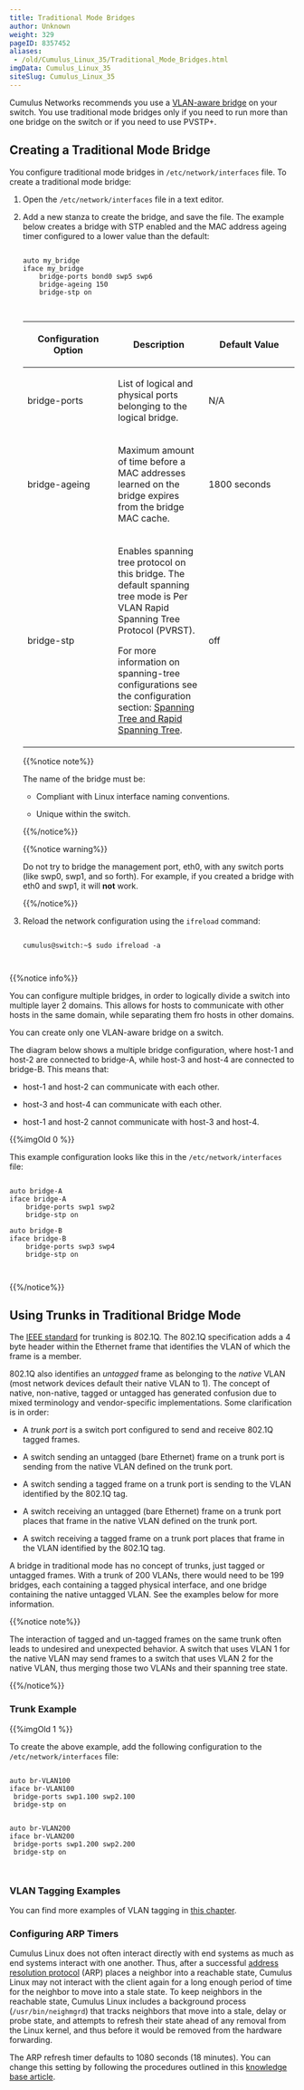 ```yaml
---
title: Traditional Mode Bridges
author: Unknown
weight: 329
pageID: 8357452
aliases:
 - /old/Cumulus_Linux_35/Traditional_Mode_Bridges.html
imgData: Cumulus_Linux_35
siteSlug: Cumulus_Linux_35
---
```

Cumulus Networks recommends you use a [VLAN-aware
bridge](/old/Cumulus_Linux_35/VLAN-aware_Bridge_Mode_for_Large-scale_Layer_2_Environments.html)
on your switch. You use traditional mode bridges only if you need to run
more than one bridge on the switch or if you need to use PVSTP+.

## Creating a Traditional Mode Bridge

You configure traditional mode bridges in `/etc/network/interfaces`
file. To create a traditional mode bridge:

1.  Open the `/etc/network/interfaces` file in a text editor.

2.  Add a new stanza to create the bridge, and save the file. The
    example below creates a bridge with STP enabled and the MAC address
    ageing timer configured to a lower value than the default:
    
    ``` 
                       
    auto my_bridge
    iface my_bridge
        bridge-ports bond0 swp5 swp6
        bridge-ageing 150
        bridge-stp on
       
        
    ```
    
    <table>
    <colgroup>
    <col style="width: 33%" />
    <col style="width: 33%" />
    <col style="width: 33%" />
    </colgroup>
    <thead>
    <tr class="header">
    <th><p>Configuration Option</p></th>
    <th><p>Description</p></th>
    <th><p>Default Value</p></th>
    </tr>
    </thead>
    <tbody>
    <tr class="odd">
    <td><p>bridge-ports</p></td>
    <td><p>List of logical and physical ports belonging to the logical bridge.</p></td>
    <td><p>N/A</p></td>
    </tr>
    <tr class="even">
    <td><p>bridge-ageing</p></td>
    <td><p>Maximum amount of time before a MAC addresses learned on the bridge expires from the bridge MAC cache.</p></td>
    <td><p>1800 seconds</p></td>
    </tr>
    <tr class="odd">
    <td><p>bridge-stp</p></td>
    <td><p>Enables spanning tree protocol on this bridge. The default spanning tree mode is Per VLAN Rapid Spanning Tree Protocol (PVRST).</p>
    <p>For more information on spanning-tree configurations see the configuration section: <a href="/old/Cumulus_Linux_35/Spanning_Tree_and_Rapid_Spanning_Tree.html">Spanning Tree and Rapid Spanning Tree</a>.</p></td>
    <td><p>off</p></td>
    </tr>
    </tbody>
    </table>
    
    {{%notice note%}}
    
    The name of the bridge must be:
    
      - Compliant with Linux interface naming conventions.
    
      - Unique within the switch.
    
    {{%/notice%}}
    
    {{%notice warning%}}
    
    Do not try to bridge the management port, eth0, with any switch
    ports (like swp0, swp1, and so forth). For example, if you created a
    bridge with eth0 and swp1, it will **not** work.
    
    {{%/notice%}}

3.  Reload the network configuration using the `ifreload` command:
    
    ``` 
                       
    cumulus@switch:~$ sudo ifreload -a
       
        
    ```

{{%notice info%}}

You can configure multiple bridges, in order to logically divide a
switch into multiple layer 2 domains. This allows for hosts to
communicate with other hosts in the same domain, while separating them
fro hosts in other domains.

<div class="confbox admonition admonition-note">

<span class="admonition-icon confluence-information-macro-icon"></span>

<div class="admonition-body">

You can create only one VLAN-aware bridge on a switch.

</div>

</div>

The diagram below shows a multiple bridge configuration, where host-1
and host-2 are connected to bridge-A, while host-3 and host-4 are
connected to bridge-B. This means that:

  - host-1 and host-2 can communicate with each other.

  - host-3 and host-4 can communicate with each other.

  - host-1 and host-2 cannot communicate with host-3 and host-4.

{{%imgOld 0 %}}

This example configuration looks like this in the
`/etc/network/interfaces` file:

``` 
                   
auto bridge-A
iface bridge-A
    bridge-ports swp1 swp2
    bridge-stp on
 
auto bridge-B
iface bridge-B
    bridge-ports swp3 swp4
    bridge-stp on
   
    
```

{{%/notice%}}

## Using Trunks in Traditional Bridge Mode

The [IEEE standard](http://www.ieee802.org/1/pages/802.1Q.html) for
trunking is 802.1Q. The 802.1Q specification adds a 4 byte header within
the Ethernet frame that identifies the VLAN of which the frame is a
member.

802.1Q also identifies an *untagged* frame as belonging to the *native*
VLAN (most network devices default their native VLAN to 1). The concept
of native, non-native, tagged or untagged has generated confusion due to
mixed terminology and vendor-specific implementations. Some
clarification is in order:

  - A *trunk port* is a switch port configured to send and receive
    802.1Q tagged frames.

  - A switch sending an untagged (bare Ethernet) frame on a trunk port
    is sending from the native VLAN defined on the trunk port.

  - A switch sending a tagged frame on a trunk port is sending to the
    VLAN identified by the 802.1Q tag.

  - A switch receiving an untagged (bare Ethernet) frame on a trunk port
    places that frame in the native VLAN defined on the trunk port.

  - A switch receiving a tagged frame on a trunk port places that frame
    in the VLAN identified by the 802.1Q tag.

A bridge in traditional mode has no concept of trunks, just tagged or
untagged frames. With a trunk of 200 VLANs, there would need to be 199
bridges, each containing a tagged physical interface, and one bridge
containing the native untagged VLAN. See the examples below for more
information.

{{%notice note%}}

The interaction of tagged and un-tagged frames on the same trunk often
leads to undesired and unexpected behavior. A switch that uses VLAN 1
for the native VLAN may send frames to a switch that uses VLAN 2 for the
native VLAN, thus merging those two VLANs and their spanning tree state.

{{%/notice%}}

### Trunk Example

{{%imgOld 1 %}}

To create the above example, add the following configuration to the
`/etc/network/interfaces` file:

``` 
                   
auto br-VLAN100
iface br-VLAN100
 bridge-ports swp1.100 swp2.100
 bridge-stp on
 
 
auto br-VLAN200
iface br-VLAN200
 bridge-ports swp1.200 swp2.200
 bridge-stp on
   
    
```

### VLAN Tagging Examples

You can find more examples of VLAN tagging in [this
chapter](/old/Cumulus_Linux_35/VLAN_Tagging.html).

### Configuring ARP Timers

Cumulus Linux does not often interact directly with end systems as much
as end systems interact with one another. Thus, after a successful
[address resolution protocol](http://linux-ip.net/html/ether-arp.html)
(ARP) places a neighbor into a reachable state, Cumulus Linux may not
interact with the client again for a long enough period of time for the
neighbor to move into a stale state. To keep neighbors in the reachable
state, Cumulus Linux includes a background process
(`/usr/bin/neighmgrd`) that tracks neighbors that move into a stale,
delay or probe state, and attempts to refresh their state ahead of any
removal from the Linux kernel, and thus before it would be removed from
the hardware forwarding.

The ARP refresh timer defaults to 1080 seconds (18 minutes). You can
change this setting by following the procedures outlined in this
[knowledge base
article](https://support.cumulusnetworks.com/hc/en-us/articles/202012933).
